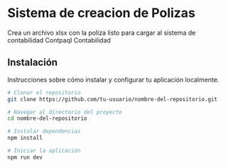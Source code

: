 # Sistema de creacion de Polizas 

Crea un archivo xlsx con la poliza listo para cargar al sistema de contabilidad ContpaqI Contabilidad

## Instalación

Instrucciones sobre cómo instalar y configurar tu aplicación localmente.

```sh
# Clonar el repositorio
git clone https://github.com/tu-usuario/nombre-del-repositorio.git

# Navegar al directorio del proyecto
cd nombre-del-repositorio

# Instalar dependencias
npm install

# Iniciar la aplicación
npm run dev
